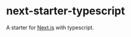 # next-starter-typescript

A starter for [Next.js][] with typescript.

[Next.js]: https://nextjs.org
